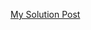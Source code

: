 [My Solution Post](https://leetcode.com/problems/partition-list/solutions/4564354/simple-c-two-pointer-solution)
